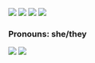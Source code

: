![](https://user-images.githubusercontent.com/11721593/151629062-fc5624e3-60ce-41af-8f6c-bf8e58234835.gif)
![](https://user-images.githubusercontent.com/11721593/151629243-36a07c77-018f-4755-bf12-bafbab04e9c0.gif)
![](https://user-images.githubusercontent.com/11721593/151629651-bf195a25-95de-4590-a7e5-7835cec1810c.gif)
![](https://user-images.githubusercontent.com/11721593/153719850-8dd477a5-876e-4751-8fb7-2836a8137720.gif)

### Pronouns: **she/they**

![](https://user-images.githubusercontent.com/11721593/151630239-9dfa5a86-e383-4cff-a9cf-9f05c5a7f15b.gif)
![](https://user-images.githubusercontent.com/11721593/151630385-959b4265-ff00-4ddf-8e5b-0199f01469f3.gif)
